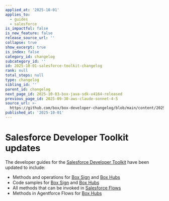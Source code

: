 ```yaml
---
applied_at: '2025-10-01'
applies_to:
  - guides
  - salesforce
is_impactful: false
is_new_feature: false
release_source_url: ''
collapse: true
show_excerpt: true
is_index: false
category_id: changelog
subcategory_id: ''
id: 2025-10-01-salesforce-toolkit-changelog
rank: null
total_steps: null
type: changelog
sibling_id: ''
parent_id: changelog
next_page_id: 2025-10-03-box-java-sdk-v4164-released
previous_page_id: 2025-09-30-aws-claude-sonnet-4-5
source_url: >-
  https://github.com/box/box-developer-changelog/blob/main/content/2025/10-01-salesforce-toolkit-changelog.md
published_at: '2025-10-01'
---
```

# Salesforce Developer Toolkit updates

The developer guides for the [Salesforce Developer Toolkit][7] have been updated to include:
- Methods and operations for [Box Sign][1] and [Box Hubs][2]
- Code samples for [Box Sign][3] and [Box Hubs][4]
- All methods that can be invoked in [Salesforce Flows][5]
- Methods in Agentforce Flows for [Box Hubs][6]


[1]: https://developer.box.com/guides/tooling/salesforce-toolkit/methods/#box-sign
[2]: https://developer.box.com/guides/tooling/salesforce-toolkit/methods/#box-hubs
[3]: https://developer.box.com/guides/tooling/salesforce-toolkit/samples/#create-a-sign-request
[4]: https://developer.box.com/guides/tooling/salesforce-toolkit/samples/#get-box-hubs
[5]: https://developer.box.com/guides/tooling/salesforce-toolkit/flow-actions/#methods-in-salesforce-flows
[6]: https://developer.box.com/guides/tooling/salesforce-toolkit/box-agentforce-package/#box-hubs
[7]: https://developer.box.com/guides/tooling/salesforce-toolkit/
